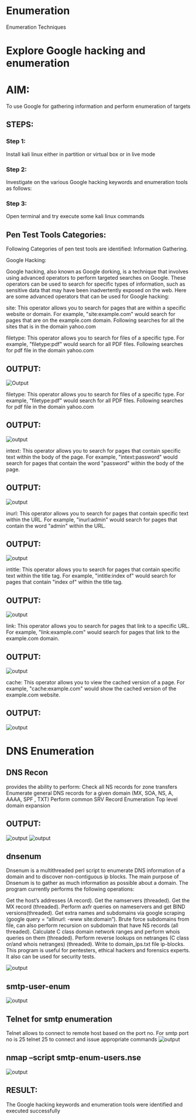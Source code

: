# Enumeration
Enumeration Techniques

# Explore Google hacking and enumeration 

# AIM:

To use Google for gathering information and perform enumeration of targets

## STEPS:

### Step 1:

Install kali linux either in partition or virtual box or in live mode

### Step 2:

Investigate on the various Google hacking keywords and enumeration tools as follows:


### Step 3:
Open terminal and try execute some kali linux commands

## Pen Test Tools Categories:  

Following Categories of pen test tools are identified:
Information Gathering.

Google Hacking:

Google hacking, also known as Google dorking, is a technique that involves using advanced operators to perform targeted searches on Google. These operators can be used to search for specific types of information, such as sensitive data that may have been inadvertently exposed on the web. Here are some advanced operators that can be used for Google hacking:

site: This operator allows you to search for pages that are within a specific website or domain. For example, "site:example.com" would search for pages that are on the example.com domain.
Following searches for all the sites that is in the domain yahoo.com

filetype: This operator allows you to search for files of a specific type. For example, "filetype:pdf" would search for all PDF files.
Following searches for pdf file in the domain yahoo.com


## OUTPUT:
![Output](/3.1.png)

filetype: This operator allows you to search for files of a specific type. For example, "filetype:pdf" would search for all PDF files. Following searches for pdf file in the domain yahoo.com


## OUTPUT:
![output](/3.2.png)

intext: This operator allows you to search for pages that contain specific text within the body of the page. For example, "intext:password" would search for pages that contain the word "password" within the body of the page.

## OUTPUT:
![output](/3.3.png)

inurl: This operator allows you to search for pages that contain specific text within the URL. For example, "inurl:admin" would search for pages that contain the word "admin" within the URL.

## OUTPUT:
![output](/3.4.png)

intitle: This operator allows you to search for pages that contain specific text within the title tag. For example, "intitle:index of" would search for pages that contain "index of" within the title tag.

## OUTPUT:
![output](/3.5.png)

link: This operator allows you to search for pages that link to a specific URL. For example, "link:example.com" would search for pages that link to the example.com domain.

## OUTPUT:
![output](/3.6.png)

cache: This operator allows you to view the cached version of a page. For example, "cache:example.com" would show the cached version of the example.com website.

## OUTPUT:
![output](/3.7.png)

# DNS Enumeration

## DNS Recon

provides the ability to perform: Check all NS records for zone transfers Enumerate general DNS records for a given domain (MX, SOA, NS, A, AAAA, SPF , TXT) Perform common SRV Record Enumeration Top level domain expansion

## OUTPUT:
![output](/3.8.jpg)
![output](/3.9.jpg)

## dnsenum
Dnsenum is a multithreaded perl script to enumerate DNS information of a domain and to discover non-contiguous ip blocks. The main purpose of Dnsenum is to gather as much information as possible about a domain. The program currently performs the following operations:

Get the host’s addresses (A record). Get the namservers (threaded). Get the MX record (threaded). Perform axfr queries on nameservers and get BIND versions(threaded). Get extra names and subdomains via google scraping (google query = “allinurl: -www site:domain”). Brute force subdomains from file, can also perform recursion on subdomain that have NS records (all threaded). Calculate C class domain network ranges and perform whois queries on them (threaded). Perform reverse lookups on netranges (C class or/and whois netranges) (threaded). Write to domain_ips.txt file ip-blocks. This program is useful for pentesters, ethical hackers and forensics experts. It also can be used for security tests.

![output](/3.10.jpg)

## smtp-user-enum
![output](/3.11.jpg)

## Telnet for smtp enumeration
Telnet allows to connect to remote host based on the port no. For smtp port no is 25 telnet 25 to connect and issue appropriate commands
![output](/3.13.jpg)

## nmap –script smtp-enum-users.nse
![output](/3.14.jpg)

## RESULT:
The Google hacking keywords and enumeration tools were identified and executed successfully

